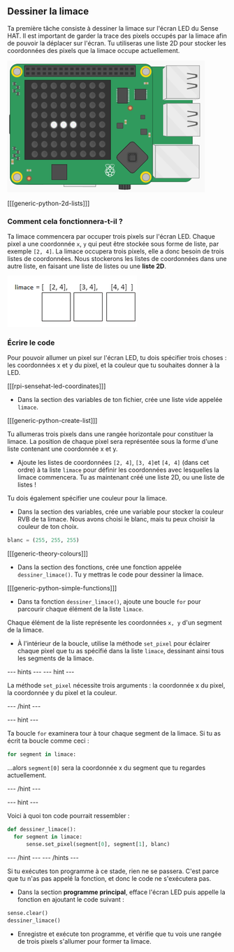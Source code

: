 ## Dessiner la limace

Ta première tâche consiste à dessiner la limace sur l'écran LED du Sense HAT. Il est important de garder la trace des pixels occupés par la limace afin de pouvoir la déplacer sur l'écran. Tu utiliseras une liste 2D pour stocker les coordonnées des pixels que la limace occupe actuellement.

![Dessiner la limace](images/draw-slug.png)

[[[generic-python-2d-lists]]]

### Comment cela fonctionnera-t-il ?

Ta limace commencera par occuper trois pixels sur l'écran LED. Chaque pixel a une coordonnée `x`, `y` qui peut être stockée sous forme de liste, par exemple `[2, 4]`. La limace occupera trois pixels, elle a donc besoin de trois listes de coordonnées. Nous stockerons les listes de coordonnées dans une autre liste, en faisant une liste de listes ou une **liste 2D**.

![Stockage de la limace](images/2d-slug.png)

### Écrire le code

Pour pouvoir allumer un pixel sur l'écran LED, tu dois spécifier trois choses : les coordonnées x et y du pixel, et la couleur que tu souhaites donner à la LED.

[[[rpi-sensehat-led-coordinates]]]

+ Dans la section des variables de ton fichier, crée une liste vide appelée `limace`.

[[[generic-python-create-list]]]

Tu allumeras trois pixels dans une rangée horizontale pour constituer la limace. La position de chaque pixel sera représentée sous la forme d'une liste contenant une coordonnée x et y.

+ Ajoute les listes de coordonnées `[2, 4]`, `[3, 4]`et `[4, 4]` (dans cet ordre) à ta liste `limace` pour définir les coordonnées avec lesquelles la limace commencera. Tu as maintenant créé une liste 2D, ou une liste de listes !

Tu dois également spécifier une couleur pour la limace.

+ Dans la section des variables, crée une variable pour stocker la couleur RVB de ta limace. Nous avons choisi le blanc, mais tu peux choisir la couleur de ton choix.

```python
blanc = (255, 255, 255)
```

[[[generic-theory-colours]]]

+ Dans la section des fonctions, crée une fonction appelée `dessiner_limace()`. Tu y mettras le code pour dessiner la limace.

[[[generic-python-simple-functions]]]

+ Dans ta fonction `dessiner_limace()`, ajoute une boucle `for` pour parcourir chaque élément de la liste `limace`.

Chaque élément de la liste représente les coordonnées `x, y` d'un segment de la limace.

+ À l'intérieur de la boucle, utilise la méthode `set_pixel` pour éclairer chaque pixel que tu as spécifié dans la liste `limace`, dessinant ainsi tous les segments de la limace.

--- hints ---
--- hint ---

La méthode `set_pixel` nécessite trois arguments : la coordonnée x du pixel, la coordonnée y du pixel et la couleur.

--- /hint ---

--- hint ---

Ta boucle `for` examinera tour à tour chaque segment de la limace. Si tu as écrit ta boucle comme ceci :

```python
for segment in limace:
```

...alors `segment[0]` sera la coordonnée x du segment que tu regardes actuellement.

--- /hint ---

--- hint ---

Voici à quoi ton code pourrait ressembler :

```python
def dessiner_limace():
  for segment in limace:
      sense.set_pixel(segment[0], segment[1], blanc)
```

--- /hint ---
--- /hints ---

Si tu exécutes ton programme à ce stade, rien ne se passera. C'est parce que tu n'as pas appelé la fonction, et donc le code ne s'exécutera pas.

+ Dans la section **programme principal**, efface l'écran LED puis appelle la fonction en ajoutant le code suivant :

```python
sense.clear()
dessiner_limace()
```

+ Enregistre et exécute ton programme, et vérifie que tu vois une rangée de trois pixels s'allumer pour former ta limace.
